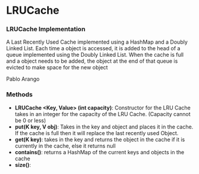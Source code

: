 # LRUCache
### LRUCache Implementation

A Last Recently Used Cache implemented using a HashMap and a Doubly Linked List.
Each time a object is accessed, it is added to the head of a queue implemented
using the Doubly Linked List. When the cache is full and a object needs to be 
added, the object at the end of that queue is evicted to make space for the 
new object

Pablo Arango


### Methods
- **LRUCache \<Key, Value\> (int capacity)**: Constructor for the LRU Cache takes in
an integer for the capacity of the LRU Cache. (Capacity cannot be 0 or less)
- **put(K key, V obj)**: Takes in the key and object and places it in the cache. If the cache is full then it will replace the last recently used Object.
- **get(K key)**: takes in the key and returns the object in the cache if it is
 currently in the cache, else it returns null
- **contains()**: returns a HashMap of the current keys and objects in the cache
- **size()**: